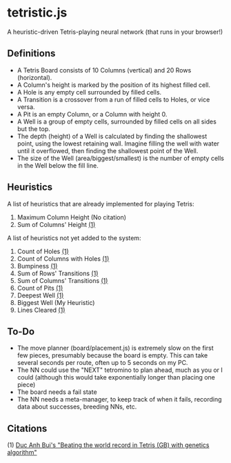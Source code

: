 # tetristic.js
A heuristic-driven Tetris-playing neural network (that runs in your browser!)

## Definitions
- A Tetris Board consists of 10 Columns (vertical) and 20 Rows (horizontal).
- A Column's height is marked by the position of its highest filled cell.
- A Hole is any empty cell surrounded by filled cells.
- A Transition is a crossover from a run of filled cells to Holes, or vice versa.
- A Pit is an empty Column, or a Column with height 0.
- A Well is a group of empty cells, surrounded by filled cells on all sides but the top.
- The depth (height) of a Well is calculated by finding the shallowest point, using the lowest retaining wall. Imagine filling the well with water until it overflowed, then finding the shallowest point of the Well.
- The size of the Well (area/biggest/smallest) is the number of empty cells in the Well below the fill line.

## Heuristics
A list of heuristics that are already implemented for playing Tetris:
1. Maximum Column Height (No citation)
2. Sum of Columns' Height [(1)](#ci)

A list of heuristics not yet added to the system:
1. Count of Holes [(1)](#citations)
2. Count of Columns with Holes [(1)](#citations)
3. Bumpiness [(1)](#citations)
4. Sum of Rows' Transitions [(1)](#citations)
5. Sum of Columns' Transitions [(1)](#citations)
6. Count of Pits [(1)](#citations)
7. Deepest Well [(1)](#citations)
8. Biggest Well (My Heuristic)
9. Lines Cleared [(1)](#citations)

## To-Do
- The move planner (board/placement.js) is extremely slow on the first few pieces, presumably because the board is empty. This can take several seconds per route, often up to 5 seconds on my PC.
- The NN could use the "NEXT" tetromino to plan ahead, much as you or I could (although this would take exponentially longer than placing one piece)
- The board needs a fail state
- The NN needs a meta-manager, to keep track of when it fails, recording data about successes, breeding NNs, etc.

## Citations
(1) [Duc Anh Bui's "Beating the world record in Tetris (GB) with genetics algorithm"](https://towardsdatascience.com/beating-the-world-record-in-tetris-gb-with-genetics-algorithm-6c0b2f5ace9b)
